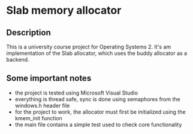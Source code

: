 # Slab memory allocator
## Description
This is a university course project for Operating Systems 2. It's am implementation of the Slab allocator, which uses the buddy allocator as a backend.
## Some important notes
* the project is tested using Microsoft Visual Studio
* everything is thread safe, sync is done using semaphores from the windows.h header file
* for the project to work, the allocator must first be initialized using the kmem_init function
* the main file contains a simple test used to check core functionality